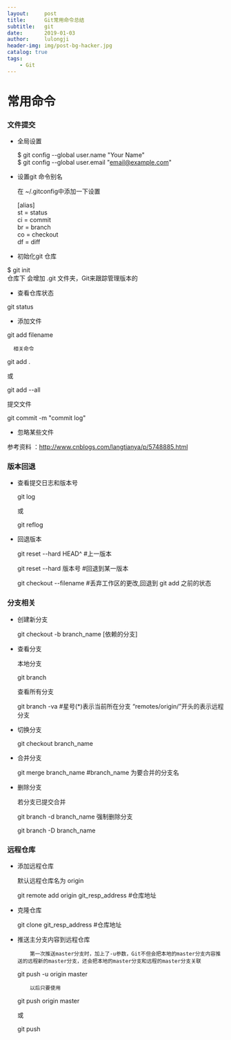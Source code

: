 ```yaml
---
layout:     post
title:      Git常用命令总结
subtitle:   git
date:       2019-01-03
author:     lulongji
header-img: img/post-bg-hacker.jpg
catalog: true
tags:
    - Git
---
```


# 常用命令

### 文件提交
- 全局设置

    $ git config --global user.name "Your Name" <br>
    $ git config --global user.email "email@example.com"

- 设置git 命令别名

     在 ~/.gitconfig中添加一下设置

  [alias] <br>
     st = status <br>
     ci = commit <br>
     br = branch <br>
     co = checkout <br>
     df = diff <br>
- 初始化git 仓库

 $ git init <br>
 仓库下 会增加 .git 文件夹，Git来跟踪管理版本的

- 查看仓库状态

 git status

- 添加文件

 git add filename

      相关命令

 git add .

 或

 git add --all

提交文件

 git commit -m "commit log"

- 忽略某些文件 

参考资料 ：http://www.cnblogs.com/langtianya/p/5748885.html




### 版本回退
- 查看提交日志和版本号

    git log 

    或

    git reflog 

- 回退版本

    git reset --hard HEAD^ #上一版本

    git reset --hard 版本号 #回退到某一版本

    git checkout --filename #丢弃工作区的更改,回退到 git add 之前的状态

### 分支相关
- 创建新分支

    git checkout -b branch_name [依赖的分支]

- 查看分支

    本地分支

    git branch

    查看所有分支

    git branch -va #星号(*)表示当前所在分支 “remotes/origin/”开头的表示远程分支

- 切换分支

    git checkout branch_name

- 合并分支

    git merge branch_name #branch_name 为要合并的分支名

- 删除分支

    若分支已提交合并

    git branch -d branch_name
          强制删除分支

    git branch -D branch_name
### 远程仓库
- 添加远程仓库

    默认远程仓库名为 origin

    git remote add origin git_resp_address #仓库地址 
- 克隆仓库

    git clone git_resp_address #仓库地址
- 推送主分支内容到远程仓库

          第一次推送master分支时，加上了-u参数，Git不但会把本地的master分支内容推送的远程新的master分支，还会把本地的master分支和远程的master分支关联

    git push -u origin master

          以后只要使用

    git push origin master 

    或
    
    git push 

